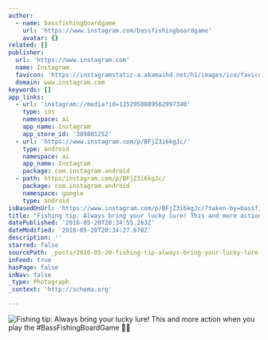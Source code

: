 ```yaml
---
author:
  - name: bassfishingboardgame
    url: 'https://www.instagram.com/bassfishingboardgame'
    avatar: {}
related: []
publisher:
  url: 'https://www.instagram.com'
  name: Instagram
  favicon: 'https://instagramstatic-a.akamaihd.net/h1/images/ico/favicon.ico/dfa85bb1fd63.ico'
  domain: www.instagram.com
keywords: []
app_links:
  - url: 'instagram://media?id=1252958889562997340'
    type: ios
    namespace: ai
    app_name: Instagram
    app_store_id: '389801252'
  - url: 'https://www.instagram.com/p/BFjZ3i6kgJc/'
    type: android
    namespace: ai
    app_name: Instagram
    package: com.instagram.android
  - path: https/instagram.com/p/BFjZ3i6kgJc/
    package: com.instagram.android
    namespace: google
    type: android
isBasedOnUrl: 'https://www.instagram.com/p/BFjZ3i6kgJc/?taken-by=bassfishingboardgame'
title: "Fishing tip: Always bring your lucky lure! This and more action when you play the #BassFishingBoardGame \uD83C\uDF40\uD83C\uDFA3"
datePublished: '2016-05-20T20:34:55.263Z'
dateModified: '2016-05-20T20:34:27.678Z'
description: ''
starred: false
sourcePath: _posts/2016-05-20-fishing-tip-always-bring-your-lucky-lure-this-and-more-act.md
inFeed: true
hasPage: false
inNav: false
_type: Photograph
_context: 'http://schema.org'

---
```

![Fishing tip: Always bring your lucky lure! This and more action when you play the #BassFishingBoardGame ](https://scontent.cdninstagram.com/t51.2885-15/s640x640/sh0.08/e35/13248955_113579805725629_113201857_n.jpg?ig_cache_key=MTI1Mjk1ODg4OTU2Mjk5NzM0MA%3D%3D.2)